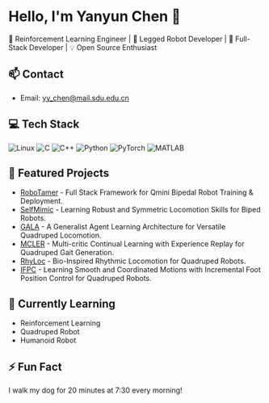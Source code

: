 # Hello, I'm Yanyun Chen 👋

🤖 Reinforcement Learning Engineer | 🌱 Legged Robot Developer | 🚀 Full-Stack Developer | 💡 Open Source Enthusiast

## 📫 Contact
- Email: yy_chen@mail.sdu.edu.cn

## 💻 Tech Stack
![Linux](https://img.shields.io/badge/Linux-FCC624?style=for-the-badge&logo=linux&logoColor=black)
![C](https://img.shields.io/badge/C-00599C?style=for-the-badge&logo=c&logoColor=white)
![C++](https://img.shields.io/badge/C++-00599C?style=for-the-badge&logo=c%2B%2B&logoColor=white)
![Python](https://img.shields.io/badge/Python-3776AB?style=for-the-badge&logo=python&logoColor=white)
![PyTorch](https://img.shields.io/badge/PyTorch-EE4C2C?style=for-the-badge&logo=pytorch&logoColor=white)
![MATLAB](https://img.shields.io/badge/MATLAB-0076A8?style=for-the-badge&logo=mathworks&logoColor=white)

## 🌟 Featured Projects
- [RoboTamer](https://vsislab.github.io/RoboTamer/) - Full Stack Framework for Qmini Bipedal Robot Training & Deployment.
- [SelfMimic](https://vsislab.github.io/SelfMimic/) - Learning Robust and Symmetric Locomotion Skills for Biped Robots.
- [GALA](https://vsislab.github.io/gala/) - A Generalist Agent Learning Architecture for Versatile Quadruped Locomotion.
- [MCLER](https://vsislab.github.io/mcler/) - Multi-critic Continual Learning with Experience Replay for Quadruped Gait Generation.
- [RhyLoc](https://vsislab.github.io/rhyloc/) - Bio-Inspired Rhythmic Locomotion for Quadruped Robots.
- [IFPC](https://vsislab.github.io/ifpc/) - Learning Smooth and Coordinated Motions with Incremental Foot Position Control for Quadruped Robots.


## 📖 Currently Learning
- Reinforcement Learning
- Quadruped Robot
- Humanoid Robot

## ⚡ Fun Fact
I walk my dog ​​for 20 minutes at 7:30 every morning!
    
